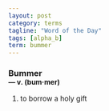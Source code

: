 ```yaml
---
layout: post
category: terms
tagline: "Word of the Day"
tags: [alpha_b]
term: bummer
---
```


<h3>Bummer<br/> <small>&mdash; v. (bum<span>&middot;</span>mer)</small></h3>
<p><ol><li>to borrow a holy gift</li>
</ol></p>
